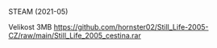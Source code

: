 STEAM (2021-05)

Velikost 3MB https://github.com/hornster02/Still_Life-2005-CZ/raw/main/Still_Life_2005_cestina.rar
